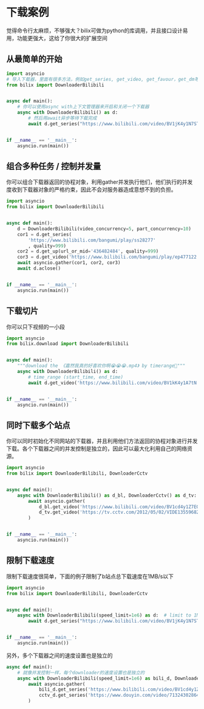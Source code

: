 # 下载案例

觉得命令行太麻烦，不够强大？bilix可做为python的库调用，并且接口设计易用，功能更强大，这给了你很大的扩展空间

## 从最简单的开始

```python
import asyncio
# 导入下载器，里面有很多方法，例如get_series, get_video, get_favour，get_dm等等
from bilix import DownloaderBilibili


async def main():
    # 你可以使用async with上下文管理器来开启和关闭一个下载器
    async with DownloaderBilibili() as d:
        # 然后用await异步等待下载完成
        await d.get_series("https://www.bilibili.com/video/BV1jK4y1N7ST?p=5")


if __name__ == '__main__':
    asyncio.run(main())

```

## 组合多种任务 / 控制并发量

你可以组合下载器返回的协程对象，利用gather并发执行他们，他们执行的并发度收到下载器对象的严格约束，因此不会对服务器造成意想不到的负担。

```python
import asyncio
from bilix import DownloaderBilibili


async def main():
    d = DownloaderBilibili(video_concurrency=5, part_concurrency=10)
    cor1 = d.get_series(
        'https://www.bilibili.com/bangumi/play/ss28277'
        , quality=999)
    cor2 = d.get_up(url_or_mid='436482484', quality=999)
    cor3 = d.get_video('https://www.bilibili.com/bangumi/play/ep477122', quality=999)
    await asyncio.gather(cor1, cor2, cor3)
    await d.aclose()


if __name__ == '__main__':
    asyncio.run(main())


```

## 下载切片

你可以只下视频的一小段

```python
import asyncio
from bilix.download import DownloaderBilibili


async def main():
    """download the 《嘉然我真的好喜欢你啊😭😭😭.mp4》 by timerange🤣"""
    async with DownloaderBilibili() as d:
        # time_range (start_time, end_time)
        await d.get_video('https://www.bilibili.com/video/BV1kK4y1A7tN', time_range=(0, 7))


if __name__ == '__main__':
    asyncio.run(main())

```

## 同时下载多个站点

你可以同时初始化不同网站的下载器，并且利用他们方法返回的协程对象进行并发下载。各个下载器之间的并发控制是独立的，因此可以最大化利用自己的网络资源。

```python
import asyncio
from bilix import DownloaderBilibili, DownloaderCctv


async def main():
    async with DownloaderBilibili() as d_bl, DownloaderCctv() as d_tv:
        await asyncio.gather(
            d_bl.get_video('https://www.bilibili.com/video/BV1cd4y1Z7EG', quality=999),
            d_tv.get_video('https://tv.cctv.com/2012/05/02/VIDE1355968282695723.shtml', quality=999)
        )


if __name__ == '__main__':
    asyncio.run(main())

```

## 限制下载速度

限制下载速度很简单，下面的例子限制了b站点总下载速度在1MB/s以下

```python
import asyncio
from bilix import DownloaderBilibili, DownloaderCctv


async def main():
    async with DownloaderBilibili(speed_limit=1e6) as d:  # limit to 1MB/s
        await d.get_series("https://www.bilibili.com/video/BV1jK4y1N7ST?p=5")


if __name__ == '__main__':
    asyncio.run(main())

```

另外，多个下载器之间的速度设置也是独立的

```python
async def main():
    # 就像并发控制一样，每个downloader的速度设置也是独立的
    async with DownloaderBilibili(speed_limit=1e6) as bili_d, DownloaderCctv(speed_limit=3e6) as cctv_d:
        await asyncio.gather(
            bili_d.get_series('https://www.bilibili.com/video/BV1cd4y1Z7EG'),
            cctv_d.get_series('https://www.douyin.com/video/7132430286415252773')
        )
```
